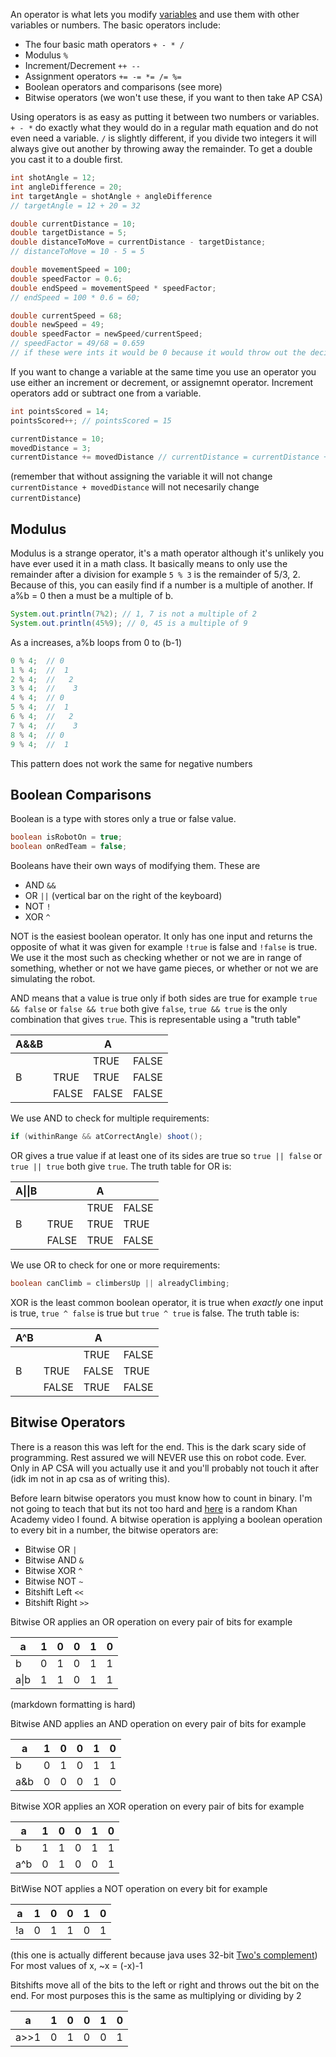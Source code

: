 An operator is what lets you modify [variables](https://github.com/watermelone1/2025-Programming-Curriculum/blob/main/Week%201/Variables.md) and use them with other variables or numbers. The basic operators include:
- The four basic math operators `+ - * /`
- Modulus `%`
- Increment/Decrement `++ --`
- Assignment operators `+= -= *= /= %=`
- Boolean operators and comparisons (see more)
- Bitwise operators (we won't use these, if you want to then take AP CSA)

Using operators is as easy as putting it between two numbers or variables. `+ - *` do exactly what they would do in a regular math equation and do not even need a variable. `/` is slightly different, if you divide two integers it will always give out another by throwing away the remainder. To get a double you cast it to a double first.

```java
int shotAngle = 12;
int angleDifference = 20;
int targetAngle = shotAngle + angleDifference
// targetAngle = 12 + 20 = 32

double currentDistance = 10;
double targetDistance = 5;
double distanceToMove = currentDistance - targetDistance;
// distanceToMove = 10 - 5 = 5

double movementSpeed = 100;
double speedFactor = 0.6;
double endSpeed = movementSpeed * speedFactor;
// endSpeed = 100 * 0.6 = 60;

double currentSpeed = 68;
double newSpeed = 49;
double speedFactor = newSpeed/currentSpeed;
// speedFactor = 49/68 = 0.659
// if these were ints it would be 0 because it would throw out the decimal. 
```

If you want to change a variable at the same time you use an operator you use either an increment or decrement, or assignemnt operator. Increment operators add or subtract one from a variable.
```java
int pointsScored = 14;
pointsScored++; // pointsScored = 15

currentDistance = 10;
movedDistance = 3;
currentDistance += movedDistance // currentDistance = currentDistance + movedDistance
```
(remember that without assigning the variable it will not change `currentDistance + movedDistance` will not necesarily change `currentDistance`)

Modulus
---

Modulus is a strange operator, it's a math operator although it's unlikely you have ever used it in a math class. It basically means to only use the remainder after a division for example `5 % 3` is the remainder of 5/3, 2. Because of this, you can easily find if a number is a multiple of another. If a%b = 0 then a must be a multiple of b.
```java
System.out.println(7%2); // 1, 7 is not a multiple of 2
System.out.println(45%9); // 0, 45 is a multiple of 9
```

As a increases, a%b loops from 0 to (b-1)
```java
0 % 4;  // 0
1 % 4;  //  1
2 % 4;  //   2
3 % 4;  //    3
4 % 4;  // 0
5 % 4;  //  1
6 % 4;  //   2
7 % 4;  //    3
8 % 4;  // 0
9 % 4;  //  1
```

This pattern does not work the same for negative numbers

Boolean Comparisons
---

Boolean is a type with stores only a true or false value. 
```java
boolean isRobotOn = true;
boolean onRedTeam = false;
```

Booleans have their own ways of modifying them. These are 
- AND `&&`
- OR `||` (vertical bar on the right of the keyboard)
- NOT `!`
- XOR `^`

NOT is the easiest boolean operator. It only has one input and returns the opposite of what it was given for example `!true` is false and `!false` is true. We use it the most such as checking whether or not we are in range of something, whether or not we have game pieces, or whether or not we are simulating the robot.

AND means that a value is true only if both sides are true for example `true && false` or `false && true` both give `false`, `true && true` is the only combination that gives `true`. This is representable using a "truth table"

|A&&B|      | A     |       |
|---|-------|-------|-------|
|   |       | TRUE  | FALSE |
| B | TRUE  | TRUE  | FALSE |
|   | FALSE | FALSE | FALSE |

We use AND to check for multiple requirements:
```java
if (withinRange && atCorrectAngle) shoot();
```

OR gives a true value if at least one of its sides are true so `true || false` or `true || true` both give `true`. The truth table for OR is:

|A\|\|B|      | A     |       |
|---|-------|-------|-------|
|   |       | TRUE  | FALSE |
| B | TRUE  | TRUE  | TRUE  |
|   | FALSE | TRUE  | FALSE |

We use OR to check for one or more requirements:
```java
boolean canClimb = climbersUp || alreadyClimbing;
```

XOR is the least common boolean operator, it is true when *exactly* one input is true, `true ^ false` is true but `true ^ true` is false. The truth table is: 

|A^B|      | A     |       |
|---|-------|-------|-------|
|   |       | TRUE  | FALSE |
| B | TRUE  | FALSE | TRUE  |
|   | FALSE | TRUE  | FALSE |

Bitwise Operators
---
There is a reason this was left for the end. This is the dark scary side of programming. Rest assured we will NEVER use this on robot code. Ever. Only in AP CSA will you actually use it and you'll probably not touch it after (idk im not in ap csa as of writing this). 

Before learn bitwise operators you must know how to count in binary. I'm not going to teach that but its not too hard and [here](https://www.khanacademy.org/math/algebra-home/alg-intro-to-algebra/algebra-alternate-number-bases/v/large-number-decimal-to-binary) is a random Khan Academy video I found. A bitwise operation is applying a boolean operation to every bit in a number, the bitwise operators are:
- Bitwise OR `|`
- Bitwise AND `&`
- Bitwise XOR `^`
- Bitwise NOT `~`
- Bitshift Left `<<`
- Bitshift Right `>>`

Bitwise OR applies an OR operation on every pair of bits for example

| a    | 1 | 0 | 0 | 1 | 0 |
|------|---|---|---|---|---|
| b    | 0 | 1 | 0 | 1 | 1 |
| a\|b | 1 | 1 | 0 | 1 | 1 |
(markdown formatting is hard)

Bitwise AND applies an AND operation on every pair of bits for example

| a    | 1 | 0 | 0 | 1 | 0 |
|------|---|---|---|---|---|
| b    | 0 | 1 | 0 | 1 | 1 |
| a&b  | 0 | 0 | 0 | 1 | 0 |

Bitwise XOR applies an XOR operation on every pair of bits for example

| a    | 1 | 0 | 0 | 1 | 0 |
|------|---|---|---|---|---|
| b    | 1 | 1 | 0 | 1 | 1 |
| a^b | 0 | 1 | 0 | 0 | 1 |

BitWise NOT applies a NOT operation on every bit for example

| a    | 1 | 0 | 0 | 1 | 0 |
|------|---|---|---|---|---|
| !a   | 0 | 1 | 1 | 0 | 1 |

(this one is actually different because java uses 32-bit [Two's complement](https://en.wikipedia.org/wiki/Two%27s_complement)) For most values of x, ~x = (-x)-1

Bitshifts move all of the bits to the left or right and throws out the bit on the end. For most purposes this is the same as multiplying or dividing by 2

| a    | 1 | 0 | 0 | 1 | 0 |
|------|---|---|---|---|---|
| a>>1 | 0 | 1 | 0 | 0 | 1 |
